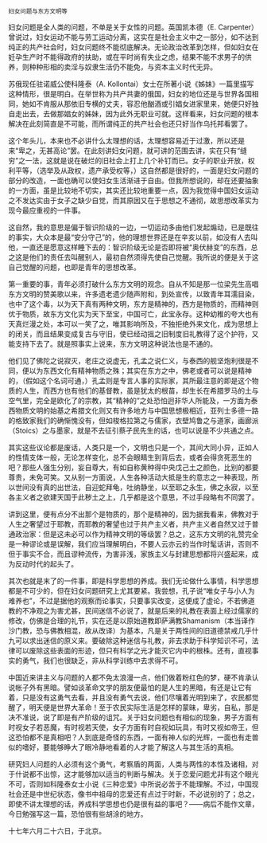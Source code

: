    妇女问题与东方文明等 

   妇女问题是全人类的问题，不单是关于女性的问题。英国凯本德（E. Carpenter）曾说过，妇女运动不能与劳工运动分离，这实在是社会主义中之一部分，如不达到纯正的共产社会时，妇女问题终不能彻底解决。无论政治改革到怎样，但如妇女在妊孕生产时不能得政府的扶助，或在平时尚有失业之虑，结果不能不求男子的供养，则种种形相的卖淫与奴隶生活仍不能免，与资本主义时代无异。

   苏俄现任驻诺威公使科隆泰（A. Kollontai）女士在所著小说《姊妹》一篇里描写这种情形，很是明白。在举世称为共产共妻的俄国，妇女的地位还是与世界各国相同，她如不肯服从那依旧专横的丈夫，容忍他酗酒或引娼女进家里来，她便只好独自走出去，去做那娼女的姊妹，因为此外无职业可就。这样看来，妇女问题的根本解决在此刻简直是不可能，而所谓纯正的共产社会也还只好当作乌托邦看罢了。

   这个年头儿，本来也不必讲什么太理想的话，太理想容易近于过激，所以还是来“卑之，无甚高论”罢。在此刻讲妇女问题，就可讲的范围去讲，实在只有“缝穷”之一法，这就是说在破烂的旧社会上打上几个补钉而已。女子的职业开放，权利平等，（选举及从政权，遗产承受权等，）这自然都是很好的，一面是妇女问题的部分的改造，一面也确可以使妇女生活渐进于自由。但我所想说的，却在还要抽象的一方面，虽是比较地不切实，其实还比较地重要一点，因为我觉得中国妇女运动之不发达实由于女子之缺少自觉，而其原因又在于思想之不通彻，故思想改革实为现今最应重视的一件事。

   这自然，我的意思是偏于智识阶级的一边，一切运动多由他们发起煽动，已是既往的事实，大众本是最“安分守己”的，他的理想世界还是在辛亥以前，如没有人去叫他，一直还是愿意这样睡下去的：智识阶级无论是否即将被“奥伏赫变”的东西，总之这是他们的责任去叫醒别人，最初自然须得先使自己觉醒。我所说的便是关于这自己觉醒的问题，也即是青年的思想改革。

   第一重要的事，青年必须打破什么东方文明的观念。自从不知是那一位梁先生高唱东方文明的赞美歌以来，许多遗老遗少随声附和，到处宣传，以致青年耳濡目染，也中了这个毒，以为天下真有两种文明，东方是精神的，西方是物质的，而精神则优于物质，故东方文化实为天下至宝，中国可亡，此宝永存。这种幼稚的夸大也有天真烂漫之处，本可以一笑了之，唯其影响所及，不独拒绝外来文化，成为思想上的闭关，而且结果变成复古与守旧，使已经动摇之旧制度旧礼教得了这个护符，又能支持下去了。就是照事实上说来，东方文明这种说法也是不通的。

   他们见了佛陀之说寂灭，老庄之说虚无，孔孟之说仁义，与泰西的舰坚炮利很是不同，便以为东西文化有精神物质之殊；其实在东方之中，佛老或者可以说是精神的，（假如这个名词可通，）孔孟则是专言人事的实际家，其所最注意的即是这个物质的人生，而西方也有他们的基督教，虽是犹太的根苗，却生长在希腊罗马的土与空气里，完全是欧化了的宗教，其“精神的”之处恐怕迥非华人所能及，一方面为泰西物质文明的始基之希腊文化则又有许多地方与中国思想极相近，亚列士多德一路的格致家我们的确惭愧没有，但如梭格拉第之与儒家，衣壁鸠鲁之与道家，画廊派（Stoics）之与墨家，就是不去征引蔡孑民先生的话，也可以说是不少共通之点。

   其实这些议论都是废话，人类只是一个，文明也只是一个，其间大同小异，正如人的性情支体一般，无论怎样变化，总不会眼睛生到背后去，或者会得贪死恶生的吧？那些人强生分别，妄自尊大，有如自称黄种得中央戊己土之颜色，比别的都要尊贵，未免可笑。又从别一方面说，人生各种活动大抵是生的意志之一种表现，所以世间没有真的出世法，自迎蛇拜龟，吐纳静坐，以至耶之永生，佛之永寂，以至各主义者之欲建天国于此秽土之上，几乎都是这个意思，不过手段略有不同罢了。

   讲到这里，便有点分不出那个是物质的，那个是精神的，因为据我看来，佛教对于人生之奢望过于耶教，而耶教的奢望也过于共产主义者，共产主义者自然又过于普通政治家：但是这未必可以作为精神文明的等级罢？总之，这东方文明的礼赞完全是一种谬论或是误解，我们应当理解明白，不要人云亦云的当作时髦话讲，否则不但于事实不合，而且谬种流传，为害非浅，家族主义与封建思想都将兴盛起来，成为反动时代的起头了。

   其次也就是末了的一件事，即是科学思想的养成。我们无论做什么事情，科学思想都是不可少的，但在妇女问题研究上尤其要紧。我尝想，孔子说“唯女子与小人为难养也”，不过是据他的观察而论事实，只要事实改变，这便成了虚论，不若佛道教的不净观之为害尤甚，民间迷信不必说了，就是后来的礼教在表面上经过儒家的修改，仿佛是合理的礼节，实在还是以原始道教即萨满教Shamanism（本当译作沙门教，恐与佛教相混，故从改译）为基本，凡是关于两性间的旧道德禁戒几乎什九可以求出迷信的原义来。要破除这种迷信与礼教，非去求助于科学知识不可，法律可以废除这些表面的形迹，但只有科学之光才能灭它内中的根株。还有，直视事实的勇气，我们也很缺乏，非从科学训练中去求得不可。

   中国近来讲主义与问题的人都不免太浪漫一点，他们做着粉红色的梦，硬不肯承认说帐子外有黑暗。譬如谈革命文学的朋友便最怕的是人生的黑暗，有还是让它有着，只是没有这勇气去看，并且没有勇气去说，他们尽嚷着光明到来了，农民都觉醒了，明天便是世界大革命！至于农民实际生活是怎样的蒙昧，卑劣，自私，那是决不准说，说了即是有产阶级的诅咒。关于妇女问题也有相似的现象，男子方面有时视女子若恶魔，有时视若天使，女子方面有时自视如玩具，有时又视如帝王，但这恐怕都不是真相吧？人到底是奇怪的东西，一面有神人似的光辉，一面也有走兽似的嗜好，要能够睁大了眼冷静地看着的人才能了解这人与其生活的真相。

   研究妇人问题的人必须有这个勇气，考察盾的两面，人类与两性的本性及诸相，对于什说都不出惊，这才能够加以适当的判断与解决。关于恋爱问题尤非有这个眼光不可，否则如科隆泰女士小说《三种恋爱》中所说必苦于不能理解。不过，中国现社会还是中世纪状态，像书中祖母的恋爱还有点过于时新，不必说别的了；总之，即使不讲太理想的话，养成科学思想也仍是很有益的事吧？——病后不能作文章，今日勉强写这一篇，恐怕很有些胡涂的地方。

   十七年六月二十六日，于北京。

